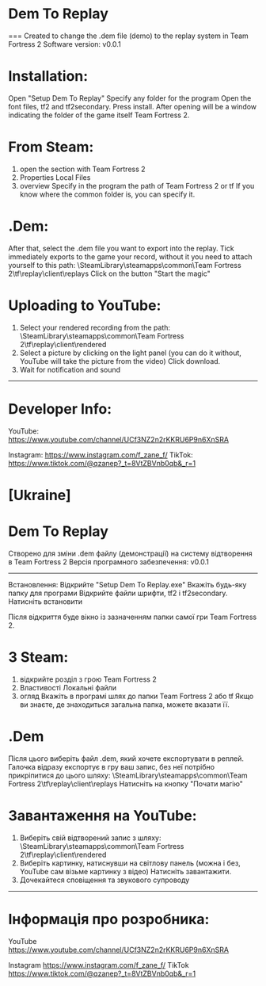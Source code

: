 # Dem To Replay 
===
Created to change the .dem file (demo) to the replay system in Team Fortress 2
Software version: v0.0.1

Installation:
===========================================================
Open "Setup Dem To Replay"
Specify any folder for the program 
Open the font files, tf2 and tf2secondary.
Press install.
After opening will be a window indicating the folder of the game itself Team Fortress 2. 

From Steam:
===========================================================
1. open the section with Team Fortress 2 
2. Properties 
Local Files
4. overview 
Specify in the program the path of Team Fortress 2 or tf
If you know where the common folder is, you can specify it.

.Dem:
===========================================================
After that, select the .dem file you want to export into the replay.
Tick immediately exports to the game your record, without it you need to attach yourself to this path:
\SteamLibrary\steamapps\common\Team Fortress 2\tf\replay\client\replays
Click on the button "Start the magic"

Uploading to YouTube:
===========================================================
1. Select your rendered recording from the path: 
\SteamLibrary\steamapps\common\Team Fortress 2\tf\replay\client\rendered
2. Select a picture by clicking on the light panel (you can do it without, YouTube will take the picture from the video)
Click download.
4. Wait for notification and sound
_________________________________________________________________________________________

Developer Info:
================================================================
YouTube: https://www.youtube.com/channel/UCf3NZ2n2rKKRU6P9n6XnSRA

Instagram: https://www.instagram.com/f_zane_f/
TikTok: https://www.tiktok.com/@qzanep?_t=8VtZBVnb0qb&_r=1

[Ukraine]
====
Dem To Replay 
====
Створено для зміни .dem файлу (демонстрації) на систему відтворення в Team Fortress 2
Версія програмного забезпечення: v0.0.1
_________________________________________________________________________________________
Встановлення:
Відкрийте "Setup Dem To Replay.exe"
Вкажіть будь-яку папку для програми 
Відкрийте файли шрифти, tf2 і tf2secondary.
Натисніть встановити

Після відкриття буде вікно із зазначенням папки самої гри Team Fortress 2.

З Steam:
===========================================================
1. відкрийте розділ з грою Team Fortress 2 
2. Властивості 
Локальні файли
4. огляд 
Вкажіть в програмі шлях до папки Team Fortress 2 або tf
Якщо ви знаєте, де знаходиться загальна папка, можете вказати її.

.Dem
===========================================================
Після цього виберіть файл .dem, який хочете експортувати в реплей.
Галочка відразу експортує в гру ваш запис, без неї потрібно прикріпитися до цього шляху:
\SteamLibrary\steamapps\common\Team Fortress 2\tf\replay\client\replays
Натисніть на кнопку "Почати магію"

Завантаження на YouTube:
===========================================================  
1. Виберіть свій відтворений запис з шляху: 
\SteamLibrary\steamapps\common\Team Fortress 2\tf\replay\client\rendered
2. Виберіть картинку, натиснувши на світлову панель (можна і без, YouTube сам візьме картинку з відео)
Натисніть завантажити.
4. Дочекайтеся сповіщення та звукового супроводу
_________________________________________________________________________________________

Інформація про розробника:
==========================
YouTube https://www.youtube.com/channel/UCf3NZ2n2rKKRU6P9n6XnSRA

Instagram https://www.instagram.com/f_zane_f/
TikTok https://www.tiktok.com/@qzanep?_t=8VtZBVnb0qb&_r=1

